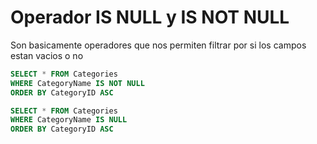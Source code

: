 # Operador IS NULL y IS NOT NULL

Son basicamente operadores que nos permiten filtrar por si los campos estan vacios o no

```sql
SELECT * FROM Categories 
WHERE CategoryName IS NOT NULL
ORDER BY CategoryID ASC
```

```sql
SELECT * FROM Categories 
WHERE CategoryName IS NULL
ORDER BY CategoryID ASC
```